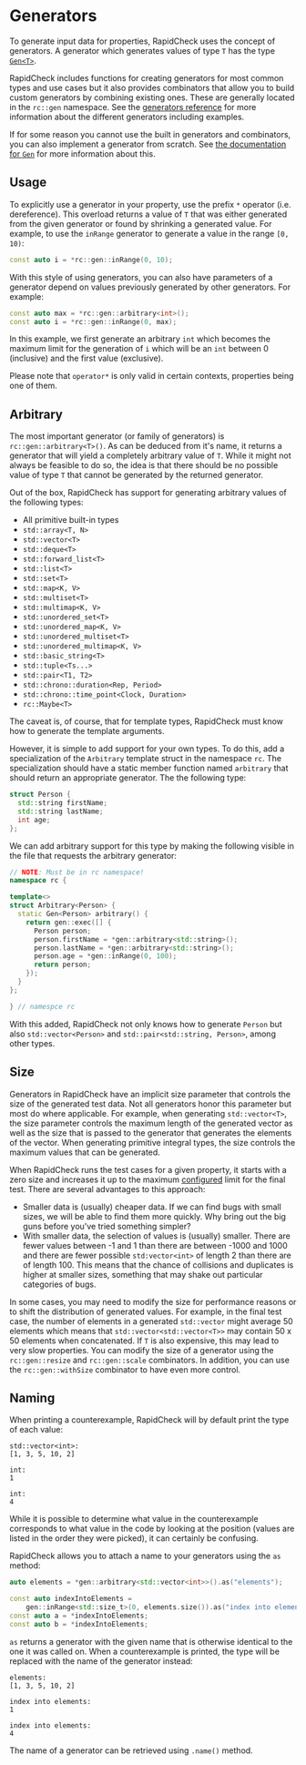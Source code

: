 Generators
==========
To generate input data for properties, RapidCheck uses the concept of generators. A generator which generates values of type `T` has the type [`Gen<T>`](Gen.md).

RapidCheck includes functions for creating generators for most common types and use cases but it also provides combinators that allow you to build custom generators by combining existing ones. These are generally located in the `rc::gen` namespace. See the [generators reference](generators_ref.md) for more information about the different generators including examples.

If for some reason you cannot use the built in generators and combinators, you can also implement a generator from scratch. See [the documentation for `Gen`](Gen.md) for more information about this.

## Usage ##
To explicitly use a generator in your property, use the prefix `*` operator (i.e. dereference). This overload returns a value of `T` that was either generated from the given generator or found by shrinking a generated value. For example, to use the `inRange` generator to generate a value in the range `[0, 10)`:

```C++
const auto i = *rc::gen::inRange(0, 10);
```

With this style of using generators, you can also have parameters of a generator depend on values previously generated by other generators. For example:

```C++
const auto max = *rc::gen::arbitrary<int>();
const auto i = *rc::gen::inRange(0, max);
```

In this example, we first generate an arbitrary `int` which becomes the maximum limit for the generation of `i` which will be an `int` between 0 (inclusive) and the first value (exclusive).

Please note that `operator*` is only valid in certain contexts, properties being one of them.

## Arbitrary ##
The most important generator (or family of generators) is `rc::gen::arbitrary<T>()`. As can be deduced from it's name, it returns a generator that will yield a completely arbitrary value of `T`. While it might not always be feasible to do so, the idea is that there should be no possible value of type `T` that cannot be generated by the returned generator.

Out of the box, RapidCheck has support for generating arbitrary values of the following types:

- All primitive built-in types
- `std::array<T, N>`
- `std::vector<T>`
- `std::deque<T>`
- `std::forward_list<T>`
- `std::list<T>`
- `std::set<T>`
- `std::map<K, V>`
- `std::multiset<T>`
- `std::multimap<K, V>`
- `std::unordered_set<T>`
- `std::unordered_map<K, V>`
- `std::unordered_multiset<T>`
- `std::unordered_multimap<K, V>`
- `std::basic_string<T>`
- `std::tuple<Ts...>`
- `std::pair<T1, T2>`
- `std::chrono::duration<Rep, Period>`
- `std::chrono::time_point<Clock, Duration>`
- `rc::Maybe<T>`

The caveat is, of course, that for template types, RapidCheck must know how to generate the template arguments.

However, it is simple to add support for your own types. To do this, add a specialization of the `Arbitrary` template struct in the namespace `rc`. The specialization should have a static member function named `arbitrary` that should return an appropriate generator. The the following type:

```C++
struct Person {
  std::string firstName;
  std::string lastName;
  int age;
};
```

We can add arbitrary support for this type by making the following visible in the file that requests the arbitrary generator:

```C++
// NOTE: Must be in rc namespace!
namespace rc {

template<>
struct Arbitrary<Person> {
  static Gen<Person> arbitrary() {
    return gen::exec([] {
      Person person;
      person.firstName = *gen::arbitrary<std::string>();
      person.lastName = *gen::arbitrary<std::string>();
      person.age = *gen::inRange(0, 100);
      return person;
    });
  }
};

} // namespce rc
```

With this added, RapidCheck not only knows how to generate `Person` but also `std::vector<Person>` and `std::pair<std::string, Person>`, among other types.

## Size ##
Generators in RapidCheck have an implicit size parameter that controls the size of the generated test data. Not all generators honor this parameter but most do where applicable. For example, when generating `std::vector<T>`, the size parameter controls the maximum length of the generated vector as well as the size that is passed to the generator that generates the elements of the vector. When generating primitive integral types, the size controls the maximum values that can be generated.

When RapidCheck runs the test cases for a given property, it starts with a zero size and increases it up to the maximum [configured](configuration.md) limit for the final test. There are several advantages to this approach:

- Smaller data is (usually) cheaper data. If we can find bugs with small sizes, we will be able to find them more quickly. Why bring out the big guns before you've tried something simpler?
- With smaller data, the selection of values is (usually) smaller. There are fewer values between -1 and 1 than there are between -1000 and 1000 and there are fewer possible `std:vector<int>` of length 2 than there are of length 100. This means that the chance of collisions and duplicates is higher at smaller sizes, something that may shake out particular categories of bugs.

In some cases, you may need to modify the size for performance reasons or to shift the distribution of generated values. For example, in the final test case, the number of elements in a generated `std::vector` might average 50 elements which means that `std::vector<std::vector<T>>` may contain 50 x 50 elements when concatenated. If `T` is also expensive, this may lead to very slow properties. You can modify the size of a generator using the `rc::gen::resize` and `rc::gen::scale` combinators. In addition, you can use the `rc::gen::withSize` combinator to have even more control.

## Naming ##
When printing a counterexample, RapidCheck will by default print the type of each value:

```
std::vector<int>:
[1, 3, 5, 10, 2]

int:
1

int:
4
```

While it is possible to determine what value in the counterexample corresponds to what value in the code by looking at the position (values are listed in the order they were picked), it can certainly be confusing.

RapidCheck allows you to attach a name to your generators using the `as` method:

```C++
auto elements = *gen::arbitrary<std::vector<int>>().as("elements");

const auto indexIntoElements =
    gen::inRange<std::size_t>(0, elements.size()).as("index into elements");
const auto a = *indexIntoElements;
const auto b = *indexIntoElements;
```

`as` returns a generator with the given name that is otherwise identical to the one it was called on. When a counterexample is printed, the type will be replaced with the name of the generator instead:

```
elements:
[1, 3, 5, 10, 2]

index into elements:
1

index into elements:
4
```

The name of a generator can be retrieved using `.name()` method.
